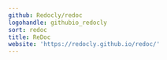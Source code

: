 ```yaml
---
github: Redocly/redoc
logohandle: githubio_redocly
sort: redoc
title: ReDoc
website: 'https://redocly.github.io/redoc/'
---
```

